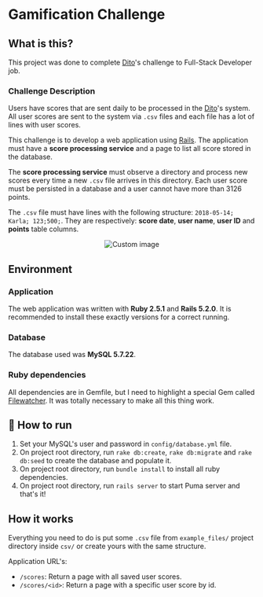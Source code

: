 # Gamification Challenge

## What is this?

This project was done to complete [Dito](http://dito.com.br/)'s challenge to Full-Stack Developer job.

### Challenge Description

Users have scores that are sent daily to be processed in the [Dito](http://dito.com.br/)'s system. All user scores are sent to the system via ``.csv`` files and each file has a lot of lines with user scores.

This challenge is to develop a web application using [Rails](https://rubyonrails.org/). The application must have a **score processing service** and a page to list all score stored in the database.

The **score processing service** must observe a directory and process new scores every time a new ``.csv`` file arrives in this directory. Each user score must be persisted in a database and a user cannot have more than 3126 points.

The ``.csv`` file must have lines with the following structure:
``2018-05-14; Karla; 123;500;``. They are respectively: **score date**, **user name**, **user ID** and **points** table columns.

<p align="center">
  <img src="https://raw.github.com/marcosvbras/gamification-challenge/master/githubimgs/challenge.gif" alt="Custom image"/>
</p>

## Environment

### Application

The web application was written with **Ruby 2.5.1** and **Rails 5.2.0**. It is recommended to install these exactly versions for a correct running.

### Database

The database used was **MySQL 5.7.22**.

### Ruby dependencies

All dependencies are in Gemfile, but I need to highlight a special Gem called [Filewatcher](https://github.com/thomasfl/filewatcher). It was totally necessary to make all this thing work.

## :running: How to run

1.  Set your MySQL's user and password in ``config/database.yml`` file.
2.  On project root directory, run ``rake db:create``, ``rake db:migrate`` and ``rake db:seed`` to create the database and populate it.
3.  On project root directory, run ``bundle install`` to install all ruby dependencies.
4.  On project root directory, run ``rails server`` to start Puma server and that's it!

## How it works

Everything you need to do is put some ``.csv`` file from ``example_files/`` project directory inside ``csv/`` or create yours with the same structure.

Application URL's:
- `/scores`: Return a page with all saved user scores.
- `/scores/<id>`: Return a page with a specific user score by id.
